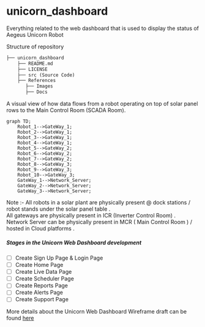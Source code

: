 # unicorn_dashboard
Everything related to the web dashboard that is used to display the status of Aegeus Unicorn Robot

Structure of repository
```markdown
├── unicorn_dashboard
    ├── README.md
    ├── LICENSE
    ├── src (Source Code)
    ├── References
       ├── Images
       ├── Docs
```
A visual view of how data flows from a robot operating on top of solar panel rows to the Main Control Room (SCADA Room).
```mermaid
graph TD;
    Robot_1-->GateWay_1;
    Robot_2-->GateWay_1;
    Robot_3-->GateWay_1;
    Robot_4-->GateWay_1;
    Robot_5-->GateWay_2;
    Robot_6-->GateWay_2;
    Robot_7-->GateWay_2;
    Robot_8-->GateWay_3;
    Robot_9-->GateWay_3;
    Robot_10-->GateWay_3;
    GateWay_1-->Network_Server;
    GateWay_2-->Network_Server;
    GateWay_3-->Network_Server;
```
Note :- All robots in a solar plant are physically present @ dock stations / robot stands under the solar panel table .<br>
All gateways are physically present in ICR (Inverter Control Room) .<br>
Network Server can be physically present in MCR ( Main Control Room ) / hosted in Cloud platforms .
##### Stages in the Unicorn Web Dashboard development
* [ ] Create Sign Up Page & Login Page
* [ ] Create Home Page
* [ ] Create Live Data Page
* [ ] Create Scheduler Page
* [ ] Create Reports Page
* [ ] Create Alerts Page
* [ ] Create Support Page

More details about the Unicorn Web Dashboard Wireframe draft can be found [here](https://github.com/aegeus-dev/unicorn_dashboard/blob/main/References/Docs/Unicorn_Dashboard_Wireframe_Draft.pdf)
